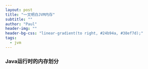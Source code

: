 ```yaml
---
layout: post
title: "一文明白JVM内存"
subtitle: ""
author: "Paul"
header-img: ""
header-bg-css: "linear-gradient(to right, #24b94a, #38ef7d);"
tags:
  - jvm
---
```


### Java运行时的内存划分

